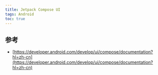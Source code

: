 ```yaml
---
title: Jetpack Compose UI
tags: Android
toc: true
---
```





## 参考

- [https://developer.android.com/develop/ui/compose/documentation?hl=zh-cn](https://developer.android.com/develop/ui/compose/documentation?hl=zh-cn)